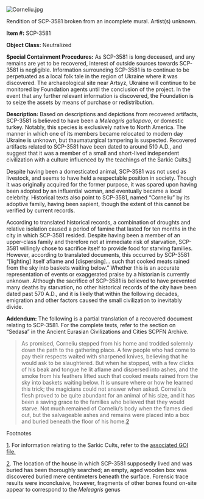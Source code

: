 ![Corneliu.jpg](http://scp-wiki.wdfiles.com/local--files/scp-3581/Corneliu.jpg)

Rendition of SCP-3581 broken from an incomplete mural. Artist(s) unknown.

**Item #:** SCP-3581

**Object Class:** Neutralized

**Special Containment Procedures:** As SCP-3581 is long deceased, and any remains are yet to be recovered, interest of outside sources towards SCP-3581 is negligible. Information surrounding SCP-3581 is to continue to be perpetuated as a local folk tale in the region of Ukraine where it was discovered. The archaeological site near Artsyz, Ukraine will continue to be monitored by Foundation agents until the conclusion of the project. In the event that any further relevant information is discovered, the Foundation is to seize the assets by means of purchase or redistribution.

**Description:** Based on descriptions and depictions from recovered artifacts, SCP-3581 is believed to have been a _Meleagris gallopavo_, or domestic turkey. Notably, this species is exclusively native to North America. The manner in which one of its members became relocated to modern day Ukraine is unknown, but thaumaturgical tampering is suspected. Recovered artifacts related to SCP-3581 have been dated to around 510 A.D., and suggest that it was a member of a small and short-lived independent civilization with a culture influenced by the teachings of the Sarkic Cults.[1](javascript:;)

Despite having been a domesticated animal, SCP-3581 was not used as livestock, and seems to have held a respectable position in society. Though it was originally acquired for the former purpose, it was spared upon having been adopted by an influential woman, and eventually became a local celebrity. Historical texts also point to SCP-3581, named “Corneliu” by its adoptive family, having been sapient, though the extent of this cannot be verified by current records.

According to translated historical records, a combination of droughts and relative isolation caused a period of famine that lasted for ten months in the city in which SCP-3581 resided. Despite having been a member of an upper-class family and therefore not at immediate risk of starvation, SCP-3581 willingly chose to sacrifice itself to provide food for starving families. However, according to translated documents, this occurred by SCP-3581 “\[lighting\] itself aflame and \[dispersing\]… such that cooked meats rained from the sky into baskets waiting below.” Whether this is an accurate representation of events or exaggerated praise by a historian is currently unknown. Although the sacrifice of SCP-3581 is believed to have prevented many deaths by starvation, no other historical records of the city have been dated past 570 A.D., and it is likely that within the following decades, emigration and other factors caused the small civilization to inevitably divide.

**Addendum:** The following is a partial translation of a recovered document relating to SCP-3581. For the complete texts, refer to the section on “Sedasa” in the Ancient Eurasian Civilizations and Cities SCPFN Archive.

> As promised, Corneliu stepped from his home and trodded solemnly down the path to the gathering place. A few people who had come to pay their respects waited with sharpened knives, believing that he would ask to be slaughtered. But when he stopped, with a few clicks of his beak and tongue he lit aflame and dispersed into ashes, and the smoke from his feathers lifted such that cooked meats rained from the sky into baskets waiting below. It is unsure where or how he learned this trick; the magicians could not answer when asked. Corneliu’s flesh proved to be quite abundant for an animal of his size, and it has been a saving grace to the families who believed that they would starve. Not much remained of Corneliu’s body when the flames died out, but the salvageable ashes and remains were placed into a box and buried beneath the floor of his home.[2](javascript:;)

Footnotes

[1](javascript:;). For information relating to the Sarkic Cults, refer to the [associated GOI file.](/sarkicism-hub)

[2](javascript:;). The location of the house in which SCP-3581 supposedly lived and was buried has been thoroughly searched; an empty, aged wooden box was discovered buried mere centimeters beneath the surface. Forensic trace results were inconclusive, however, fragments of other bones found on-site appear to correspond to the _Meleagris_ genus